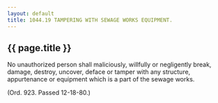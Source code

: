 ```yaml
---
layout: default 
title: 1044.19 TAMPERING WITH SEWAGE WORKS EQUIPMENT.
---
```


{{ page.title }}
----------------

No unauthorized person shall maliciously, willfully or negligently
break, damage, destroy, uncover, deface or tamper with any structure,
appurtenance or equipment which is a part of the sewage works.

(Ord. 923. Passed 12-18-80.)
